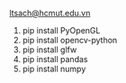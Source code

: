 ltsach@hcmut.edu.vn

1. pip install PyOpenGL
2. pip install opencv-python
3. pip install glfw
4. pip install pandas
5. pip install numpy